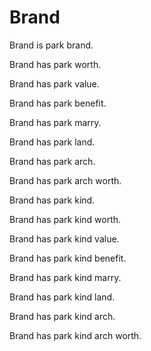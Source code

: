 # Brand

Brand is park brand.

Brand has park worth.

Brand has park value.

Brand has park benefit.

Brand has park marry.

Brand has park land.

Brand has park arch.

Brand has park arch worth.

Brand has park kind.

Brand has park kind worth.

Brand has park kind value.

Brand has park kind benefit.

Brand has park kind marry.

Brand has park kind land.

Brand has park kind arch.

Brand has park kind arch worth.